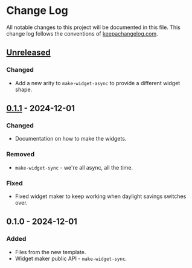 # Change Log
All notable changes to this project will be documented in this file. This change log follows the conventions of [keepachangelog.com](http://keepachangelog.com/).

## [Unreleased]
### Changed
- Add a new arity to `make-widget-async` to provide a different widget shape.

## [0.1.1] - 2024-12-01
### Changed
- Documentation on how to make the widgets.

### Removed
- `make-widget-sync` - we're all async, all the time.

### Fixed
- Fixed widget maker to keep working when daylight savings switches over.

## 0.1.0 - 2024-12-01
### Added
- Files from the new template.
- Widget maker public API - `make-widget-sync`.

[Unreleased]: https://sourcehost.site/your-name/aoc1/compare/0.1.1...HEAD
[0.1.1]: https://sourcehost.site/your-name/aoc1/compare/0.1.0...0.1.1
